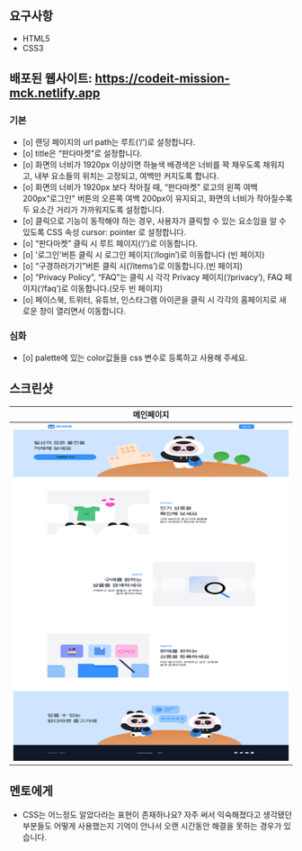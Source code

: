 ## 요구사항
  - HTML5
  - CSS3

## 배포된 웹사이트: https://codeit-mission-mck.netlify.app

### 기본

  - [o] 랜딩 페이지의 url path는 루트(‘/’)로 설정합니다.
  - [o] title은 “판다마켓”로 설정합니다.
  - [o] 화면의 너비가 1920px 이상이면 하늘색 배경색은 너비를 꽉 채우도록 채워지고, 내부 요소들의 위치는 고정되고, 여백만 커지도록 합니다.
  - [o] 화면의 너비가 1920px 보다 작아질 때, “판다마켓” 로고의 왼쪽 여백 200px“로그인" 버튼의 오른쪽 여백 200px이 유지되고, 화면의 너비가 작아질수록 두 요소간 거리가 가까워지도록 설정합니다.
  - [o] 클릭으로 기능이 동작해야 하는 경우, 사용자가 클릭할 수 있는 요소임을 알 수 있도록 CSS 속성 cursor: pointer 로 설정합니다.
  - [o] “판다마켓” 클릭 시 루트 페이지(‘/’)로 이동합니다.
  - [o] '로그인'버튼 클릭 시 로그인 페이지(‘/login’)로 이동합니다 (빈 페이지)
  - [o] “구경하러가기”버튼 클릭 시(’/items’)로 이동합니다.(빈 페이지)
  - [o] “Privacy Policy”, “FAQ”는 클릭 시 각각 Privacy 페이지(‘/privacy’), FAQ 페이지(‘/faq’)로 이동합니다.(모두 빈 페이지)
  - [o] 페이스북, 트위터, 유튜브, 인스타그램 아이콘을 클릭 시 각각의 홈페이지로 새로운 창이 열리면서 이동합니다.

### 심화

  - [o] palette에 있는 color값들을 css 변수로 등록하고 사용해 주세요.

## 스크린샷

|                               메인페이지                                |
| :--------------------------------------------------------------------: |
|       <img src="/images/mainPage.png" width="600" height="600">        |

## 멘토에게

  - CSS는 어느정도 알았다라는 표현이 존재하나요? 자주 써서 익숙해졌다고 생각됐던 부분들도 어떻게 사용했는지 기억이 안나서 오랜 시간동안 해결을 못하는 경우가 있습니다.